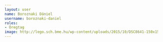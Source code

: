 ```yaml
---
layout: user
name: Boroznaki Dániel
username: boroznaki-daniel
roles:
- Öregtag
image: http://lego.sch.bme.hu/wp-content/uploads/2015/10/DSC8641-150x150.jpg
---
```

